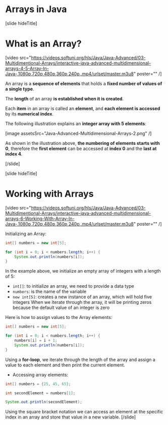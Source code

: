 # Arrays in Java

[slide hideTitle]

# What is an Array?

[video src="https://videos.softuni.org/hls/Java/Java-Advanced/03-Multidimentional-Arrays/interactive-java-advanced-multidimensional-arrays-4-5-Array-In-Java-,1080p,720p,480p,360p,240p,.mp4/urlset/master.m3u8" poster="" /]

An array is a **sequence of elements** that holds a **fixed number of values of a single type**.

The **length** of an array **is established when it is created**.

Each **item** in an array is called an **element**, and **each element is accessed** by its **numerical index**.

The following illustration explains an **integer array with 5 elements**:

[image assetsSrc="Java-Advanced-Multidimensional-Arrays-2.png" /]

As shown in the illustration above, **the numbering of elements starts with 0**, therefore the **first element** can be accessed at **index 0** and the **last at index 4**.

[/slide]


[slide hideTitle]

# Working with Arrays

[video src="https://videos.softuni.org/hls/Java/Java-Advanced/03-Multidimentional-Arrays/interactive-java-advanced-multidimensional-arrays-6-Working-With-Array-In-Java-,1080p,720p,480p,360p,240p,.mp4/urlset/master.m3u8" poster="" /]

Initializing an Array:

```java live
int[] numbers = new int[5];

for (int i = 0; i < numbers.length; i++) {
    System.out.println(numbers[i]);
}
```
In the example above, we initialize an empty array of integers with a length of 5:

- `int[]`: to initialize an array, we need to provide a data type
- `numbers`: is the name of the variable
- `new int[5]`: creates a new instance of an array, which will hold five integers
When we iterate through the array, it will be printing zeros because the default value of an integer is zero


Here is how to assign values to the Array elements:

```java live
int[] numbers = new int[5];

for (int i = 0; i < numbers.length; i++) {
    numbers[i] = i + 1;
    System.out.println(numbers[i]);
}
```

Using a **for-loop**, we iterate through the length of the array and assign a value to each element and then print the current element. 

- Accessing array elements:
``` java live
int[] numbers = {25, 45, 65};

int secondElement = numbers[1];

System.out.println(secondElement);
```

Using the square bracket notation we can access an element at the specific index in an array and store that value in a new variable. 
[/slide]
